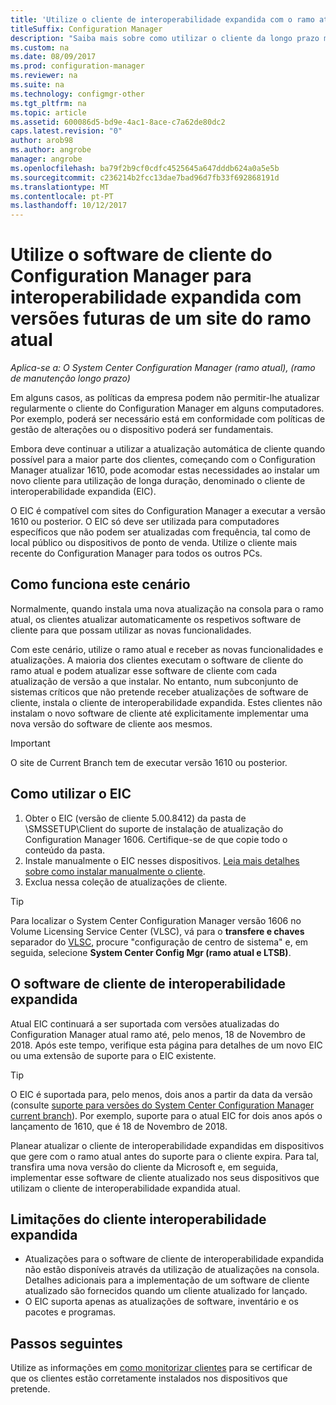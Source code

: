 ```yaml
---
title: 'Utilize o cliente de interoperabilidade expandida com o ramo atual '
titleSuffix: Configuration Manager
description: "Saiba mais sobre como utilizar o cliente da longo prazo manutenção ramo do Configuration Manager com um site do ramo atual."
ms.custom: na
ms.date: 08/09/2017
ms.prod: configuration-manager
ms.reviewer: na
ms.suite: na
ms.technology: configmgr-other
ms.tgt_pltfrm: na
ms.topic: article
ms.assetid: 600086d5-bd9e-4ac1-8ace-c7a62de80dc2
caps.latest.revision: "0"
author: arob98
ms.author: angrobe
manager: angrobe
ms.openlocfilehash: ba79f2b9cf0cdfc4525645a647dddb624a0a5e5b
ms.sourcegitcommit: c236214b2fcc13dae7bad96d7fb33f692868191d
ms.translationtype: MT
ms.contentlocale: pt-PT
ms.lasthandoff: 10/12/2017
---
```

# <a name="use-the-configuration-manager-client-software-for-extended-interoperability-with-future-versions-of-a-current-branch-site"></a>Utilize o software de cliente do Configuration Manager para interoperabilidade expandida com versões futuras de um site do ramo atual

*Aplica-se a: O System Center Configuration Manager (ramo atual), (ramo de manutenção longo prazo)*  

Em alguns casos, as políticas da empresa podem não permitir-lhe atualizar regularmente o cliente do Configuration Manager em alguns computadores. Por exemplo, poderá ser necessário está em conformidade com políticas de gestão de alterações ou o dispositivo poderá ser fundamentais.

Embora deve continuar a utilizar a atualização automática de cliente quando possível para a maior parte dos clientes, começando com o Configuration Manager atualizar 1610, pode acomodar estas necessidades ao instalar um novo cliente para utilização de longa duração, denominado o cliente de interoperabilidade expandida (EIC).

O EIC é compatível com sites do Configuration Manager a executar a versão 1610 ou posterior. O EIC só deve ser utilizada para computadores específicos que não podem ser atualizadas com frequência, tal como de local público ou dispositivos de ponto de venda. Utilize o cliente mais recente do Configuration Manager para todos os outros PCs.

## <a name="how-this-scenario-works"></a>Como funciona este cenário

Normalmente, quando instala uma nova atualização na consola para o ramo atual, os clientes atualizar automaticamente os respetivos software de cliente para que possam utilizar as novas funcionalidades.

Com este cenário, utilize o ramo atual e receber as novas funcionalidades e atualizações. A maioria dos clientes executam o software de cliente do ramo atual e podem atualizar esse software de cliente com cada atualização de versão a que instalar. No entanto, num subconjunto de sistemas críticos que não pretende receber atualizações de software de cliente, instala o cliente de interoperabilidade expandida. Estes clientes não instalam o novo software de cliente até explicitamente implementar uma nova versão do software de cliente aos mesmos.

>[!IMPORTANT]
>O site de Current Branch tem de executar versão 1610 ou posterior.

## <a name="how-to-use-the-eic"></a>Como utilizar o EIC

1. Obter o EIC (versão de cliente 5.00.8412) da pasta de \SMSSETUP\Client do suporte de instalação de atualização do Configuration Manager 1606. Certifique-se de que copie todo o conteúdo da pasta.
2. Instale manualmente o EIC nesses dispositivos. [Leia mais detalhes sobre como instalar manualmente o cliente](/sccm/core/clients/deploy/deploy-clients-to-windows-computers#BKMK_Manual).
3. Exclua nessa coleção de atualizações de cliente.

>[!TIP]
>Para localizar o System Center Configuration Manager versão 1606 no Volume Licensing Service Center (VLSC), vá para o **transfere e chaves** separador do [VLSC](https://www.microsoft.com/Licensing/servicecenter/Downloads/DownloadsAndKeys.aspx), procure "configuração de centro de sistema" e, em seguida, selecione **System Center Config Mgr (ramo atual e LTSB)**.

## <a name="the-extended-interoperability-client-software"></a>O software de cliente de interoperabilidade expandida

Atual EIC continuará a ser suportada com versões atualizadas do Configuration Manager atual ramo até, pelo menos, 18 de Novembro de 2018. Após este tempo, verifique esta página para detalhes de um novo EIC ou uma extensão de suporte para o EIC existente.

>[!TIP]
>O EIC é suportada para, pelo menos, dois anos a partir da data da versão (consulte [suporte para versões do System Center Configuration Manager current branch](/sccm/core/servers/manage/current-branch-versions-supported)). Por exemplo, suporte para o atual EIC for dois anos após o lançamento de 1610, que é 18 de Novembro de 2018.

Planear atualizar o cliente de interoperabilidade expandidas em dispositivos que gere com o ramo atual antes do suporte para o cliente expira. Para tal, transfira uma nova versão do cliente da Microsoft e, em seguida, implementar esse software de cliente atualizado nos seus dispositivos que utilizam o cliente de interoperabilidade expandida atual.

## <a name="limitations-of-the-extended-interoperability-client"></a>Limitações do cliente interoperabilidade expandida

- Atualizações para o software de cliente de interoperabilidade expandida não estão disponíveis através da utilização de atualizações na consola. Detalhes adicionais para a implementação de um software de cliente atualizado são fornecidos quando um cliente atualizado for lançado.
- O EIC suporta apenas as atualizações de software, inventário e os pacotes e programas.

## <a name="next-steps"></a>Passos seguintes

Utilize as informações em [como monitorizar clientes](/sccm/core/clients/manage/monitor-clients) para se certificar de que os clientes estão corretamente instalados nos dispositivos que pretende.
